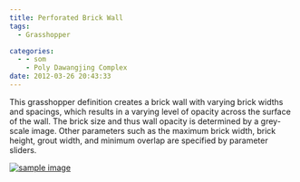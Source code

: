 ```yaml
---
title: Perforated Brick Wall
tags:
  - Grasshopper

categories:
  - - som
    - Poly Dawangjing Complex
date: 2012-03-26 20:43:33
---
```


This grasshopper definition creates a brick wall with varying brick widths and spacings, which results in a varying level of opacity across the surface of the wall. The brick size and thus wall opacity is determined by a grey-scale image. Other parameters such as the maximum brick width, brick height, grout width, and minimum overlap are specified by parameter sliders.

[![](http://www.ericanastas.com/wp-content/uploads/2012/03/sample-image-636x310.png "sample image")](sample-image.png)
